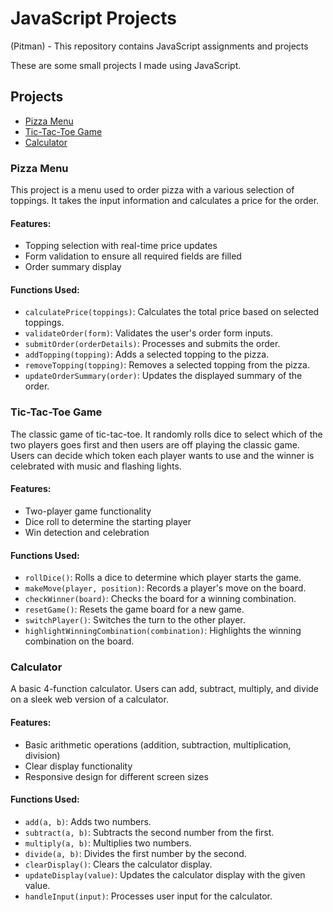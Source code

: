 # JavaScript Projects
 (Pitman) - This repository contains JavaScript assignments and projects

These are some small projects I made using JavaScript.

## Projects

- [Pizza Menu](#pizza-menu)
- [Tic-Tac-Toe Game](#tic-tac-toe-game)
- [Calculator](#calculator)

### Pizza Menu

This project is a menu used to order pizza with a various selection of toppings. It takes the input information and calculates a price for the order.

#### Features:
- Topping selection with real-time price updates
- Form validation to ensure all required fields are filled
- Order summary display

#### Functions Used:
- `calculatePrice(toppings)`: Calculates the total price based on selected toppings.
- `validateOrder(form)`: Validates the user's order form inputs.
- `submitOrder(orderDetails)`: Processes and submits the order.
- `addTopping(topping)`: Adds a selected topping to the pizza.
- `removeTopping(topping)`: Removes a selected topping from the pizza.
- `updateOrderSummary(order)`: Updates the displayed summary of the order.

### Tic-Tac-Toe Game

The classic game of tic-tac-toe. It randomly rolls dice to select which of the two players goes first and then users are off playing the classic game. Users can decide which token each player wants to use and the winner is celebrated with music and flashing lights.

#### Features:
- Two-player game functionality
- Dice roll to determine the starting player
- Win detection and celebration

#### Functions Used:
- `rollDice()`: Rolls a dice to determine which player starts the game.
- `makeMove(player, position)`: Records a player's move on the board.
- `checkWinner(board)`: Checks the board for a winning combination.
- `resetGame()`: Resets the game board for a new game.
- `switchPlayer()`: Switches the turn to the other player.
- `highlightWinningCombination(combination)`: Highlights the winning combination on the board.

### Calculator

A basic 4-function calculator. Users can add, subtract, multiply, and divide on a sleek web version of a calculator.

#### Features:
- Basic arithmetic operations (addition, subtraction, multiplication, division)
- Clear display functionality
- Responsive design for different screen sizes

#### Functions Used:
- `add(a, b)`: Adds two numbers.
- `subtract(a, b)`: Subtracts the second number from the first.
- `multiply(a, b)`: Multiplies two numbers.
- `divide(a, b)`: Divides the first number by the second.
- `clearDisplay()`: Clears the calculator display.
- `updateDisplay(value)`: Updates the calculator display with the given value.
- `handleInput(input)`: Processes user input for the calculator.
